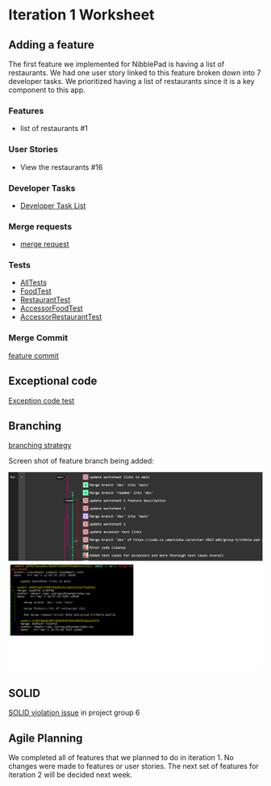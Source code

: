 Iteration 1 Worksheet
=====================

Adding a feature
-----------------

The first feature we implemented for NibblePad is having a list of restaurants. 
We had one user story linked to this feature broken down into 7 developer tasks.
We prioritized having a list of restaurants since it is a key component to this app.

### Features

- list of restaurants #1

### User Stories
- View the restaurants #16

### Developer Tasks
- [Developer Task List](https://code.cs.umanitoba.ca/winter-2022-a02/group-5/nibble-pad/-/issues?scope=all&state=closed&label_name[]=Developer%20Task)

### Merge requests

- [merge request](https://code.cs.umanitoba.ca/winter-2022-a02/group-5/nibble-pad/-/commit/d466f0e67f669781b6819ccda031b5a2f31a6381)

### Tests

- [AllTests](https://code.cs.umanitoba.ca/winter-2022-a02/group-5/nibble-pad/-/blob/main/app/src/test/java/comp3350/nibblepad/tests/AllTests.java)
- [FoodTest](https://code.cs.umanitoba.ca/winter-2022-a02/group-5/nibble-pad/-/blob/main/app/src/test/java/comp3350/nibblepad/tests/objects/FoodTest.java)
- [RestaurantTest](https://code.cs.umanitoba.ca/winter-2022-a02/group-5/nibble-pad/-/blob/main/app/src/test/java/comp3350/nibblepad/tests/objects/RestaurantTest.java)
- [AccessorFoodTest](https://code.cs.umanitoba.ca/winter-2022-a02/group-5/nibble-pad/-/blob/main/app/src/test/java/comp3350/nibblepad/tests/business/AccessFoodsTest.java)
- [AccessorRestaurantTest](https://code.cs.umanitoba.ca/winter-2022-a02/group-5/nibble-pad/-/blob/main/app/src/test/java/comp3350/nibblepad/tests/business/AccessRestaurantsTest.java)

### Merge Commit

[feature commit](https://code.cs.umanitoba.ca/winter-2022-a02/group-5/nibble-pad/-/commit/d466f0e67f669781b6819ccda031b5a2f31a6381)

Exceptional code
----------------

[Exception code test](https://code.cs.umanitoba.ca/winter-2022-a02/group-5/nibble-pad/-/blob/main/app/src/test/java/comp3350/nibblepad/tests/objects/FoodTest.java)

Branching
----------

[branching strategy](https://code.cs.umanitoba.ca/winter-2022-a02/group-5/nibble-pad/-/blob/main/docs/Contributing.md)

Screen shot of feature branch being added:

![](docs/feature-branch.png)
![](docs/feature-branch-gitlog.png)

SOLID
-----

[SOLID violation issue](https://code.cs.umanitoba.ca/winter-2022-a02/group-6/ezy/-/issues/30) in project group 6

Agile Planning
--------------

We completed all of features that we planned to do in iteration 1. 
No changes were made to features or user stories. 
The next set of features for iteration 2 will be decided next week.


